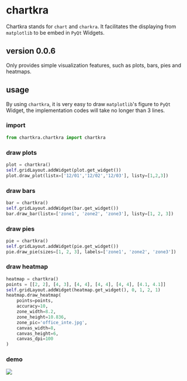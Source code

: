 # chartkra

Chartkra stands for `chart` and `charkra`. It facilitates the displaying from `matplotlib` to be embed in `PyQt` Widgets.

## version 0.0.6

Only provides simple visualization features, such as plots, bars, pies and heatmaps.

## usage

By using `chartkra`, it is very easy to draw `matplotlib`'s figure to `PyQt` Widget, the implementation codes will take no longer than 3 lines.

### import

````python
from chartkra.chartkra import chartkra
````

### draw plots
````python
plot = chartkra()
self.gridLayout.addWidget(plot.get_widget())
plot.draw_plot(listx=['12/01','12/02','12/03'], listy=[1,2,3])
````

### draw bars
````python
bar = chartkra()
self.gridLayout.addWidget(bar.get_widget())
bar.draw_bar(listx=['zone1', 'zone2', 'zone3'], listy=[1, 2, 3])
````

### draw pies
````python
pie = chartkra()
self.gridLayout.addWidget(pie.get_widget())
pie.draw_pie(sizes=[1, 2, 3], labels=['zone1', 'zone2', 'zone3'])
````

### draw heatmap
````python
heatmap = chartkra()
points = [[2, 2], [4, 3], [4, 4], [4, 4], [4, 4], [4.1, 4.1]]
self.gridLayout.addWidget(heatmap.get_widget(), 0, 1, 2, 1)
heatmap.draw_heatmap(
    points=points,
    accuracy=10, 
    zone_width=8.2, 
    zone_height=10.836, 
    zone_pic='office_inte.jpg', 
    canvas_width=8, 
    canvas_height=6, 
    canvas_dpi=100
)
````

### demo
![]("demo.png")